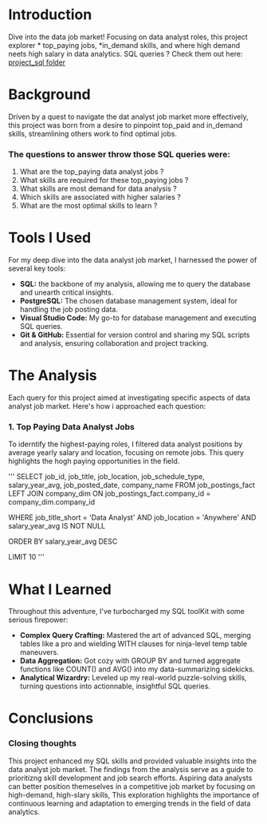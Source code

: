 # Introduction
Dive into the data job market! Focusing on data analyst roles, this project explorer * top_paying jobs, *in_demand skills, and where high demand neets high salary in data analytics.
 SQL queries ? Check them out here: [project_sql folder](/project_sql/)

 # Background
 Driven by a quest to navigate the dat analyst job market more effectively, this project was born from a desire to pinpoint top_paid and in_demand skills, streamlining others work to find optimal jobs.

 ### The questions to answer throw those SQL queries were:
 1. What are the top_paying data analyst jobs ?
 2. What skills are required for these top_paying jobs ?
 3. What skills are most demand for data analysis ?
 4. Which skills are associated with higher salaries ?
 5. What are the most optimal skills to learn ?
 
 # Tools I Used
 For my deep dive into the data analyst job market, I harnessed the power of several key tools:

 - **SQL:** the backbone of my analysis, allowing me to query the database and unearth critical insights.
 - **PostgreSQL:** The chosen database management system, ideal for handling the job posting data.
 - **Visual Studio Code:** My go-to for database management and executing SQL queries.
 - **Git & GitHub:** Essential for version control and sharing my SQL scripts and analysis, ensuring collaboration and project tracking.

 # The Analysis
 Each query for this project aimed at investigating specific aspects of data analyst job market.
 Here's how i approached each question: 

 ### 1. Top Paying Data Analyst Jobs
 To iderntify the highest-paying roles, I filtered data analyst positions by average yearly salary and location, focusing on remote jobs. This query highlights the hogh paying opportunities in the field.
 
'''
 SELECT
     job_id,
     job_title,
     job_location,
     job_schedule_type,
     salary_year_avg,
     job_posted_date,
     company_name
 FROM
      job_postings_fact
      LEFT JOIN company_dim ON job_postings_fact.company_id = company_dim.company_id

 WHERE job_title_short = 'Data Analyst' AND
      job_location = 'Anywhere' AND
      salary_year_avg IS NOT NULL

 ORDER BY
       salary_year_avg DESC

 LIMIT 10
'''

 # What I Learned

 Throughout this adventure, I've turbocharged my SQL toolKit with some serious firepower:

 - **Complex Query Crafting:** Mastered the art of advanced SQL, merging tables like a pro and wielding WITH clauses for ninja-level temp table maneuvers.
 - **Data Aggregation:** Got cozy with GROUP BY and turned aggregate functions like COUNT() and AVG() into my data-summarizing sidekicks.
 - **Analytical Wizardry:** Leveled up my real-world puzzle-solving skills, turning questions into actionnable, insightful SQL queries.  

 # Conclusions  
 
 ### Closing thoughts

 This project enhanced my SQL skills and provided valuable insights into the data analyst job market. The findings from the analysis serve as a guide to prioritizng skill development and job search efforts. Aspiring data analysts can better position themeselves in a competitive job market by focusing on high-demand, high-slary skills, This exploration highlights the importance of continuous learning and adaptation to emerging trends in the field of data analytics.